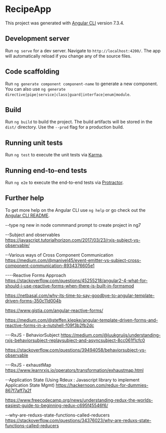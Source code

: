 # RecipeApp

This project was generated with [Angular CLI](https://github.com/angular/angular-cli) version 7.3.4.

## Development server

Run `ng serve` for a dev server. Navigate to `http://localhost:4200/`. The app will automatically reload if you change any of the source files.

## Code scaffolding

Run `ng generate component component-name` to generate a new component. You can also use `ng generate directive|pipe|service|class|guard|interface|enum|module`.

## Build

Run `ng build` to build the project. The build artifacts will be stored in the `dist/` directory. Use the `--prod` flag for a production build.

## Running unit tests

Run `ng test` to execute the unit tests via [Karma](https://karma-runner.github.io).

## Running end-to-end tests

Run `ng e2e` to execute the end-to-end tests via [Protractor](http://www.protractortest.org/).

## Further help

To get more help on the Angular CLI use `ng help` or go check out the [Angular CLI README](https://github.com/angular/angular-cli/blob/master/README.md).



--type ng new in node commmand prompt to create project in ng7


--Subject and observables
https://javascript.tutorialhorizon.com/2017/03/23/rxjs-subject-vs-observable/

--Various ways of Cross Component Communication
https://medium.com/@manivel45/event-emitter-vs-subject-cross-component-communication-8934376605e1

----Reactive Forms Approach
https://stackoverflow.com/questions/45255218/angular2-4-what-for-should-i-use-reactive-forms-when-there-is-built-in-formsmod

https://netbasal.com/why-its-time-to-say-goodbye-to-angular-template-driven-forms-350c11d004b

https://www.gistia.com/angular-reactive-forms/

https://medium.com/@steffen.klepke/angular-template-driven-forms-and-reactive-forms-in-a-nutshell-f09f3b2fb2dc

---RxJS - BehaviorSubject
https://medium.com/@luukgruijs/understanding-rxjs-behaviorsubject-replaysubject-and-asyncsubject-8cc061f1cfc0

https://stackoverflow.com/questions/39494058/behaviorsubject-vs-observable


---RxJS - exhaustMap
https://www.learnrxjs.io/operators/transformation/exhaustmap.html


--Application State (Using Rdeux : Javascript library to implement Application State Mgmt)
https://hackernoon.com/redux-for-dummies-867f7aff7a2f

https://www.freecodecamp.org/news/understanding-redux-the-worlds-easiest-guide-to-beginning-redux-c695f45546f6/

--why-are-reduxs-state-functions-called-reducers
https://stackoverflow.com/questions/34376023/why-are-reduxs-state-functions-called-reducers



